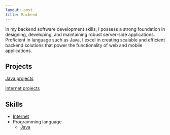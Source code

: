 ```yaml
---
layout: post
title: Backend
---
```


In my backend software development skills, I possess a strong foundation in designing, developing, and maintaining robust server-side applications. Proficient in language such as Java, I excel in creating scalable and efficient backend solutions that power the functionality of web and mobile applications.

## Projects

[Java projects](../java_developer/java-developer#java-projects)  

[Internet projects](internet#internet-projects)

## Skills

- [Internet](internet)
- Programming language
  - [Java](../java_developer/java-developer)

[project-two-pc-communication]:https://youtu.be/3ivOQGk-8V0  